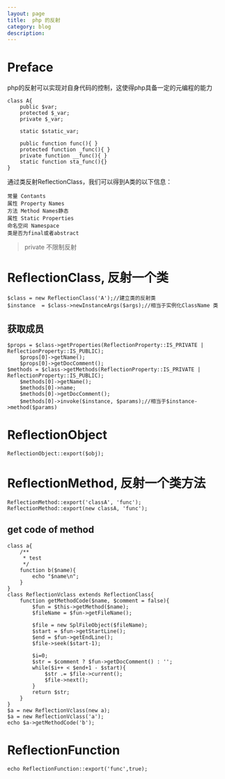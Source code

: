 ```yaml
---
layout: page
title:	php 的反射
category: blog
description: 
---
```

# Preface
php的反射可以实现对自身代码的控制，这使得php具备一定的元编程的能力

	class A{
		public $var;
		protected $_var;
		private $_var;

		static $static_var;

		public function func(){ }
		protected function _func(){ }
		private function __func(){ }
		static function sta_func(){}
	}

通过类反射ReflectionClass，我们可以得到A类的以下信息：

	常量 Contants
	属性 Property Names
	方法 Method Names静态
	属性 Static Properties
	命名空间 Namespace
	类是否为final或者abstract

> private 不限制反射

# ReflectionClass, 反射一个类

	$class = new ReflectionClass('A');//建立类的反射类  
	$instance  = $class->newInstanceArgs($args);//相当于实例化ClassName 类  

## 获取成员

	$props = $class->getProperties(ReflectionProperty::IS_PRIVATE | ReflectionProperty::IS_PUBLIC);
	 	$props[0]->getName();
	 	$props[0]->getDocComment();
	$methods = $class->getMethods(ReflectionProperty::IS_PRIVATE | ReflectionProperty::IS_PUBLIC);
		$methods[0]->getName();
		$methods[0]->name;
		$methods[0]->getDocComment();
		$methods[0]->invoke($instance, $params);//相当于$instance->method($params)

# ReflectionObject
	
	ReflectionObject::export($obj);

# ReflectionMethod, 反射一个类方法

	ReflectionMethod::export('classA', 'func');
	ReflectionMethod::export(new classA, 'func');

## get code of method

	class a{
		/**
		 * test
		 */
		function b($name){
			echo "$name\n";	
		}
	}
	class ReflectionVclass extends ReflectionClass{
		function getMethodCode($name, $comment = false){
			$fun = $this->getMethod($name);
			$fileName = $fun->getFileName();

			$file = new SplFileObject($fileName);
			$start = $fun->getStartLine();
			$end = $fun->getEndLine();
			$file->seek($start-1);

			$i=0;
			$str = $comment ? $fun->getDocComment() : '';
			while($i++ < $end+1 - $start){
				$str .= $file->current();
				$file->next();
			}
			return $str;
		}
	}
	$a = new ReflectionVclass(new a);
	$a = new ReflectionVclass('a');
	echo $a->getMethodCode('b');

# ReflectionFunction

	echo ReflectionFunction::export('func',true);
